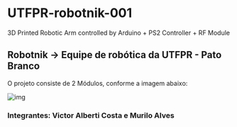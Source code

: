 # UTFPR-robotnik-001
3D Printed Robotic Arm controlled by Arduino + PS2 Controller + RF Module

## Robotnik -> Equipe de robótica da UTFPR - Pato Branco
O projeto consiste de 2 Módulos, conforme a imagem abaixo:

![img](https://drive.google.com/open?id=1dufc44pR66Ahuc6pRmi68rbqm5VHMyaj)




### Integrantes: Victor Alberti Costa e Murilo Alves

